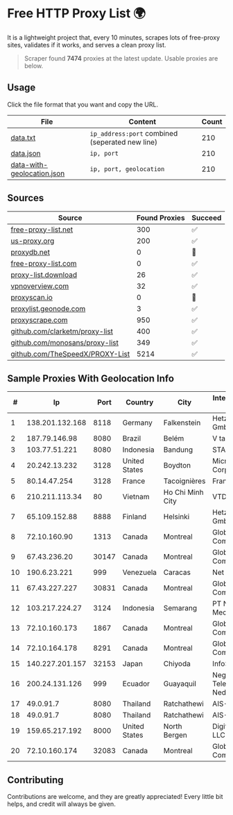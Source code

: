 
# Free HTTP Proxy List 🌍

It is a lightweight project that, every 10 minutes, scrapes lots of free-proxy sites, validates if it works, and serves a clean proxy list.


> Scraper found **7474** proxies at the latest update. Usable proxies are below.

## Usage

Click the file format that you want and copy the URL.


|File|Content|Count|
|----|-------|-----|
|[data.txt](https://raw.githubusercontent.com/themiralay/Proxy-List-World/master/data.txt)|`ip_address:port` combined (seperated new line)|210|
|[data.json](https://raw.githubusercontent.com/themiralay/Proxy-List-World/master/data.json)|`ip, port`|210|
|[data-with-geolocation.json](https://raw.githubusercontent.com/themiralay/Proxy-List-World/master/data-with-geolocation.json)|`ip, port, geolocation`|210|

## Sources

|Source|Found Proxies|Succeed|
|------|-------------|-------|
|[free-proxy-list.net](https://free-proxy-list.net)|300|✅|
|[us-proxy.org](https://www.us-proxy.org)|200|✅|
|[proxydb.net](http://proxydb.net)|0|🚫|
|[free-proxy-list.com](https://free-proxy-list.com/?page=&port=&type%5B%5D=http&type%5B%5D=https&up_time=0&search=Search)|0|✅|
|[proxy-list.download](https://www.proxy-list.download/HTTP)|26|✅|
|[vpnoverview.com](https://vpnoverview.com/privacy/anonymous-browsing/free-proxy-servers)|32|✅|
|[proxyscan.io](https://www.proxyscan.io)|0|🚫|
|[proxylist.geonode.com](https://proxylist.geonode.com/api/proxy-list?limit=300&page=1&sort_by=lastChecked&sort_type=desc&protocols=http,https)|3|✅|
|[proxyscrape.com](https://api.proxyscrape.com/v2/?request=displayproxies&protocol=http&timeout=10000&country=all&ssl=all&anonymity=all)|950|✅|
|[github.com/clarketm/proxy-list](https://raw.githubusercontent.com/clarketm/proxy-list/master/proxy-list-raw.txt)|400|✅|
|[github.com/monosans/proxy-list](https://raw.githubusercontent.com/monosans/proxy-list/main/proxies/http.txt)|349|✅|
|[github.com/TheSpeedX/PROXY-List](https://raw.githubusercontent.com/TheSpeedX/PROXY-List/master/http.txt)|5214|✅|


## Sample Proxies With Geolocation Info

|#|Ip|Port|Country|City|Internet Service Provider|
|-|--|----|-------|----|-------------------------|
|1|138.201.132.168|8118|Germany|Falkenstein|Hetzner Online GmbH|
|2|187.79.146.98|8080|Brazil|Belém|V tal|
|3|103.77.51.221|8080|Indonesia|Bandung|STARNET|
|4|20.242.13.232|3128|United States|Boydton|Microsoft Corporation|
|5|80.14.47.254|3128|France|Tacoignières|France Telecom|
|6|210.211.113.34|80|Vietnam|Ho Chi Minh City|VTDC|
|7|65.109.152.88|8888|Finland|Helsinki|Hetzner Online GmbH|
|8|72.10.160.90|1313|Canada|Montreal|GloboTech Communications|
|9|67.43.236.20|30147|Canada|Montreal|GloboTech Communications|
|10|190.6.23.221|999|Venezuela|Caracas|Net Uno|
|11|67.43.227.227|30831|Canada|Montreal|GloboTech Communications|
|12|103.217.224.27|3124|Indonesia|Semarang|PT Nesta Indo Media|
|13|72.10.160.173|1867|Canada|Montreal|GloboTech Communications|
|14|72.10.164.178|8291|Canada|Montreal|GloboTech Communications|
|15|140.227.201.157|32153|Japan|Chiyoda|InfoSphere|
|16|200.24.131.126|999|Ecuador|Guayaquil|Negocios Y Telefonia Nedetel S.A|
|17|49.0.91.7|8080|Thailand|Ratchathewi|AIS-Fibre|
|18|49.0.91.7|8080|Thailand|Ratchathewi|AIS-Fibre|
|19|159.65.217.192|8000|United States|North Bergen|DigitalOcean, LLC|
|20|72.10.160.174|32083|Canada|Montreal|GloboTech Communications|



## Contributing

Contributions are welcome, and they are greatly appreciated! Every
little bit helps, and credit will always be given.


